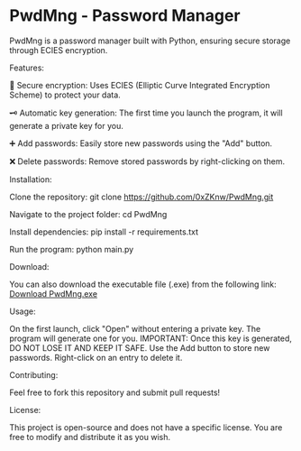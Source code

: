 # PwdMng - Password Manager

PwdMng is a password manager built with Python, ensuring secure storage through ECIES encryption.

Features:

  🔐 Secure encryption: Uses ECIES (Elliptic Curve Integrated Encryption Scheme) to protect your data.
  
  🗝 Automatic key generation: The first time you launch the program, it will generate a private key for you.
  
  ➕ Add passwords: Easily store new passwords using the "Add" button.
  
  ❌ Delete passwords: Remove stored passwords by right-clicking on them.

Installation:

  Clone the repository:
  git clone https://github.com/0xZKnw/PwdMng.git

  Navigate to the project folder:
  cd PwdMng
  
  Install dependencies:
  pip install -r requirements.txt
  
  Run the program:
  python main.py 

Download:

  You can also download the executable file (.exe) from the following link:
  [Download PwdMng.exe](https://mega.nz/file/SJAWQCzY#IE3GI-BdtR9uH33ZRGv2ZN9K9VM-sTASYCiZcBU5lBs)

Usage:

  On the first launch, click "Open" without entering a private key. The program will generate one for you.
IMPORTANT: Once this key is generated, DO NOT LOSE IT AND KEEP IT SAFE.
  Use the Add button to store new passwords.
  Right-click on an entry to delete it.

Contributing:

  Feel free to fork this repository and submit pull requests!

License:

  This project is open-source and does not have a specific license. You are free to modify and distribute it as you wish.
